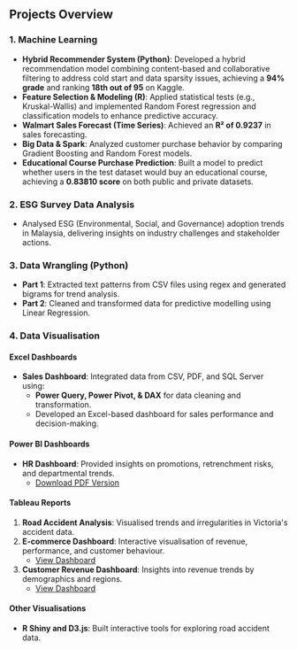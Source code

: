 ## **Projects Overview**
### **1. Machine Learning**  
- **Hybrid Recommender System (Python)**: Developed a hybrid recommendation model combining content-based and collaborative filtering to address cold start and data sparsity issues, achieving a **94% grade** and ranking **18th out of 95** on Kaggle.  
- **Feature Selection & Modeling (R)**: Applied statistical tests (e.g., Kruskal-Wallis) and implemented Random Forest regression and classification models to enhance predictive accuracy.  
- **Walmart Sales Forecast (Time Series)**: Achieved an **R² of 0.9237** in sales forecasting.  
- **Big Data & Spark**: Analyzed customer purchase behavior by comparing Gradient Boosting and Random Forest models.  
- **Educational Course Purchase Prediction**: Built a model to predict whether users in the test dataset would buy an educational course, achieving a **0.83810 score** on both public and private datasets.  

### **2. ESG Survey Data Analysis**
- Analysed ESG (Environmental, Social, and Governance) adoption trends in Malaysia, delivering insights on industry challenges and stakeholder actions.

### **3. Data Wrangling (Python)**
- **Part 1**: Extracted text patterns from CSV files using regex and generated bigrams for trend analysis.
- **Part 2**: Cleaned and transformed data for predictive modelling using Linear Regression.

### **4. Data Visualisation**
#### **Excel Dashboards**
- **Sales Dashboard**: Integrated data from CSV, PDF, and SQL Server using:
  - **Power Query, Power Pivot, & DAX** for data cleaning and transformation.
  - Developed an Excel-based dashboard for sales performance and decision-making.

#### **Power BI Dashboards**
- **HR Dashboard**: Provided insights on promotions, retrenchment risks, and departmental trends.  
  - [Download PDF Version](https://github.com/EmmanuelleHC/Data_Science_Portfolio/blob/main/Data%20Visualisation/Power%20BI/Clustered%20HR%20Data/HRData.pdf)

#### **Tableau Reports**
1. **Road Accident Analysis**: Visualised trends and irregularities in Victoria's accident data.
2. **E-commerce Dashboard**: Interactive visualisation of revenue, performance, and customer behaviour.  
   - [View Dashboard](https://public.tableau.com/app/profile/emmanuelle.christin/viz/EcommerceBook_17349426403290/Dashboard1?publish=yes)
3. **Customer Revenue Dashboard**: Insights into revenue trends by demographics and regions.  
   - [View Dashboard](https://public.tableau.com/views/CustomerAnalysis_17353908271990/Dashboard2?:language=en-US&:sid=&:redirect=auth&:display_count=n&:origin=viz_share_link)

#### **Other Visualisations**
- **R Shiny and D3.js**: Built interactive tools for exploring road accident data.